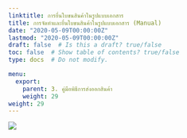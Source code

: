 ```yaml
---
linktitle: การยื่นใบขนสินค้าในรูปแบบเอกสาร
title: การจัดทำและยื่นใบขนสินค้าในรูปแบบเอกสาร (Manual)
date: "2020-05-09T00:00:00Z"
lastmod: "2020-05-09T00:00:00Z"
draft: false  # Is this a draft? true/false
toc: false  # Show table of contents? true/false
type: docs  # Do not modify.

menu:
  export:
    parent: 3. คู่มือพิธีการส่งออกสินค้า
    weight: 29
weight: 29
---
```


![](../img/e-Export-guidejpg_Page52.jpg)